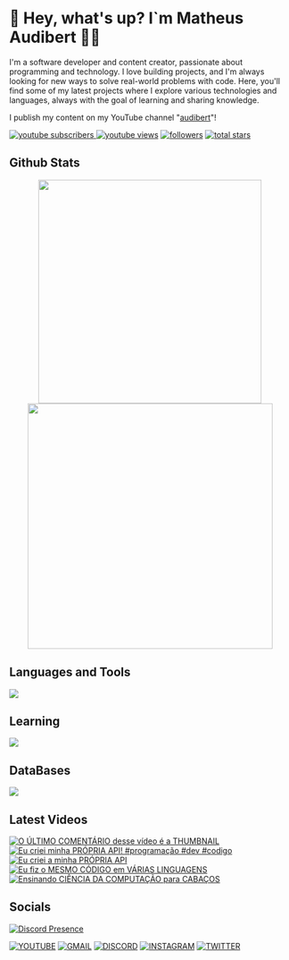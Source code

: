 # 👋 Hey, what's up? I`m Matheus Audibert 👨‍💻

I'm a software developer and content creator, passionate about programming and technology. I love building projects, and I'm always looking for new ways to solve real-world problems with code. Here, you'll find some of my latest projects where I explore various technologies and languages, always with the goal of learning and sharing knowledge.

I publish my content on my YouTube channel "[audibert](https://www.youtube.com/@audibert)"!

<p align="left">
      <a href="https://www.youtube.com/channel/UCIO1e3zJ-c2oQCWnmY4nqIQ?sub_confirmation=1">
         <img alt="youtube subscribers" title="Subscribe to my YouTube channel" src="https://custom-icon-badges.demolab.com/youtube/channel/subscribers/UCIO1e3zJ-c2oQCWnmY4nqIQ?color=%23E05D44&label=SUBSCRIBE&logo=video&logoColor=white&style=for-the-badge&labelColor=CE4630"/>
    </a> 
      <a href="https://www.youtube.com/channel/UCIO1e3zJ-c2oQCWnmY4nqIQ">
         <img alt="youtube views" title="YouTube views" src="https://custom-icon-badges.demolab.com/youtube/channel/views/UCIO1e3zJ-c2oQCWnmY4nqIQ?color=%23E1AD0E&logo=eye&logoColor=white&style=for-the-badge&labelColor=C79600"/></a> 
      <a href="https://github.com/matheusaudibert?tab=followers">
         <img alt="followers" title="Follow me on Github" src="https://custom-icon-badges.demolab.com/github/followers/matheusaudibert?color=236ad3&labelColor=1155ba&style=for-the-badge&logo=person-add&label=Follow&logoColor=white"/></a>
      <a href="https://github.com/matheusaudibert?tab=repositories&sort=stargazers">
         <img alt="total stars" title="Total stars on GitHub" src="https://custom-icon-badges.demolab.com/github/stars/matheusaudibert?color=55960c&style=for-the-badge&labelColor=488207&logo=star"/></a>
</p>

## Github Stats
<div align="center">
      <img width="400px" src="https://github-readme-stats.vercel.app/api?username=matheusaudibert&theme=blue_navy&hide_border=true&include_all_commits=false&count_private=false"/>
      <img width="439px" src="https://github-readme-streak-stats.herokuapp.com/?user=matheusaudibert&theme=blue_navy&hide_border=true"/>
</div>

## Languages and Tools

<img src="https://skillicons.dev/icons?i=js,nodejs,python,cpp,c,discordjs,html,css,vscode,git,github" />


## Learning

<img src="https://skillicons.dev/icons?i=ts,react,next,nest" />

## DataBases

<img src="https://skillicons.dev/icons?i=mysql,postgres,mongo" />

## Latest Videos

<!-- BEGIN YOUTUBE-CARDS -->
[![O ÚLTIMO COMENTÁRIO desse vídeo é a THUMBNAIL](https://ytcards.demolab.com/?id=RcBNKG2X6jU&title=O+%C3%9ALTIMO+COMENT%C3%81RIO+desse+v%C3%ADdeo+%C3%A9+a+THUMBNAIL&lang=en&timestamp=1744664435&background_color=%230d1117&title_color=%23ffffff&stats_color=%23dedede&max_title_lines=1&width=250&border_radius=5&duration=508 "O ÚLTIMO COMENTÁRIO desse vídeo é a THUMBNAIL")](https://www.youtube.com/watch?v=RcBNKG2X6jU)
[![Eu criei minha PRÓPRIA API! #programação #dev #codigo](https://ytcards.demolab.com/?id=HmLvAoGZ5-w&title=Eu+criei+minha+PR%C3%93PRIA+API%21+%23programa%C3%A7%C3%A3o+%23dev+%23codigo&lang=en&timestamp=1740019526&background_color=%230d1117&title_color=%23ffffff&stats_color=%23dedede&max_title_lines=1&width=250&border_radius=5&duration=39 "Eu criei minha PRÓPRIA API! #programação #dev #codigo")](https://www.youtube.com/watch?v=HmLvAoGZ5-w)
[![Eu criei a minha PRÓPRIA API](https://ytcards.demolab.com/?id=3sJCXoxgbHQ&title=Eu+criei+a+minha+PR%C3%93PRIA+API&lang=en&timestamp=1739839560&background_color=%230d1117&title_color=%23ffffff&stats_color=%23dedede&max_title_lines=1&width=250&border_radius=5&duration=869 "Eu criei a minha PRÓPRIA API")](https://www.youtube.com/watch?v=3sJCXoxgbHQ)
[![Eu fiz o MESMO CÓDIGO em VÁRIAS LINGUAGENS](https://ytcards.demolab.com/?id=UT8Z3U5gDsc&title=Eu+fiz+o+MESMO+C%C3%93DIGO+em+V%C3%81RIAS+LINGUAGENS&lang=en&timestamp=1727198058&background_color=%230d1117&title_color=%23ffffff&stats_color=%23dedede&max_title_lines=1&width=250&border_radius=5&duration=1055 "Eu fiz o MESMO CÓDIGO em VÁRIAS LINGUAGENS")](https://www.youtube.com/watch?v=UT8Z3U5gDsc)
[![Ensinando CIÊNCIA DA COMPUTAÇÃO para CABAÇOS](https://ytcards.demolab.com/?id=GhN3iw0YLWQ&title=Ensinando+CI%C3%8ANCIA+DA+COMPUTA%C3%87%C3%83O+para+CABA%C3%87OS&lang=en&timestamp=1723320461&background_color=%230d1117&title_color=%23ffffff&stats_color=%23dedede&max_title_lines=1&width=250&border_radius=5&duration=967 "Ensinando CIÊNCIA DA COMPUTAÇÃO para CABAÇOS")](https://www.youtube.com/watch?v=GhN3iw0YLWQ)
<!-- END YOUTUBE-CARDS -->

## Socials
[![Discord Presence](https://lanyard.cnrad.dev/api/1274150219482660897?hideStatus=true&hideClan=true&animatedDecoration=true&hideBadges=true&theme=dark)](https://discord.com/users/1274150219482660897)

[![YOUTUBE](https://go-skill-icons.vercel.app/api/icons?i=youtube)](https://www.youtube.com/@audibert)
[![GMAIL](https://skillicons.dev/icons?i=gmail)](mailto:audibertmatheus2019@gmail.com)
[![DISCORD](https://skillicons.dev/icons?i=discord)](https://discord.com/users/1274150219482660897)
[![INSTAGRAM](https://skillicons.dev/icons?i=instagram)](https://www.instagram.com/tlvzaudibert)
[![TWITTER](https://skillicons.dev/icons?i=twitter)](https://x.com/audiberttt)
